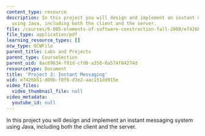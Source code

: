 ```yaml
---
content_type: resource
description: In this project you will design and implement an instant messaging system
  using Java, including both the client and the server.
file: /courses/6-005-elements-of-software-construction-fall-2008/e7426b51d09bf0f6d3e2aac151dd915e_MIT6_005f08_project03.pdf
file_type: application/pdf
learning_resource_types: []
ocw_type: OCWFile
parent_title: Labs and Projects
parent_type: CourseSection
parent_uid: 8ac69634-f91d-cfd0-a350-0a574f84274d
resourcetype: Document
title: 'Project 3: Instant Messaging'
uid: e7426b51-d09b-f0f6-d3e2-aac151dd915e
video_files:
  video_thumbnail_file: null
video_metadata:
  youtube_id: null
---
```

In this project you will design and implement an instant messaging system using Java, including both the client and the server.


